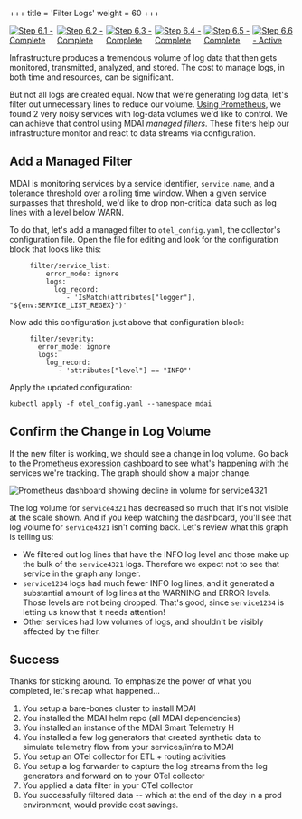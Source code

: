 +++
title = 'Filter Logs'
weight = 60
+++


<div style="align-items: center; display: flex; justify-content: center;">
  <a href="/quickstart">
    <img src="../stepper/6.1.png" alt="Step 6.1 - Complete">
  </a>
  <a href="../install">
    <img src="../stepper/6.2.png" alt="Step 6.2 - Complete">
  </a>
  <a href="../pipelines">
    <img src="../stepper/6.3.png" alt="Step 6.3 - Complete">
  </a>
  <a href="../collect">
    <img src="../stepper/6.4.png" alt="Step 6.4 - Complete">
  </a>
  <a href="../dashboard">
    <img src="../stepper/6.5.png" alt="Step 6.5 - Complete">
  </a>
  <a href="#">
    <img src="../stepper/6.6.png" alt="Step 6.6 - Active">
  </a>
</div>

Infrastructure produces a tremendous volume of log data that then gets monitored, transmitted, analyzed, and stored. The cost to manage logs, in both time and resources, can be significant.

But not all logs are created equal. Now that we're generating log data, let's filter out unnecessary lines to reduce our volume. [Using Prometheus](dashboard.md), we found 2 very noisy services with log-data volumes we'd like to control. We can achieve that control using MDAI *managed filters*. These filters help our infrastructure monitor and react to data streams via configuration.

## Add a Managed Filter

MDAI is monitoring services by a service identifier, `service.name`, and a tolerance threshold over a rolling time window. When a given service surpasses that threshold, we'd like to drop non-critical data such as log lines with a level below WARN.

To do that, let's add a managed filter to `otel_config.yaml`, the collector's configuration file. Open the file for editing and look for the configuration block that looks like this:

```
     filter/service_list:
         error_mode: ignore
         logs:
           log_record:
              - 'IsMatch(attributes["logger"], "${env:SERVICE_LIST_REGEX}")'
```

Now add this configuration just above that configuration block:

```
     filter/severity:
       error_mode: ignore
       logs:
         log_record:
            - 'attributes["level"] == "INFO"'
```

Apply the updated configuration:

```
kubectl apply -f otel_config.yaml --namespace mdai
```

## Confirm the Change in Log Volume

If the new filter is working, we should see a change in log volume. Go back to the [Prometheus expression dashboard](localhost:9090) to see what's happening with the services we're tracking. The graph should show a major change.

![Prometheus dashboard showing decline in volume for service4321](../dashboardFiltered.png)

The log volume for `service4321` has decreased so much that it's not visible at the scale shown. And if you keep watching the dashboard, you'll see that log volume for `service4321` isn't coming back. Let's review what this graph is telling us:

- We filtered out log lines that have the INFO log level and those make up the bulk of the `service4321` logs. Therefore we expect not to see that service in the graph any longer.
- `service1234` logs had much fewer INFO log lines, and it generated a substantial amount of log lines at the  WARNING and ERROR levels. Those levels are not being dropped. That's good, since `service1234` is letting us know that it needs attention!
- Other services had low volumes of logs, and shouldn't be visibly affected by the filter.

## Success

Thanks for sticking around. To emphasize the power of what you completed, let's recap what happened...

1. You setup a bare-bones cluster to install MDAI
2. You installed the MDAI helm repo (all MDAI dependencies)
3. You installed an instance of the MDAI Smart Telemetry H
4. You installed a few log generators that created synthetic data to simulate telemetry flow from your services/infra to MDAI
5. You setup an OTel collector for ETL + routing activities
6. You setup a log forwarder to capture the log streams from the log generators and forward on to your OTel collector
7. You applied a data filter in your OTel collector
8. You successfully filtered data -- which at the end of the day in a prod environment, would provide cost savings.
